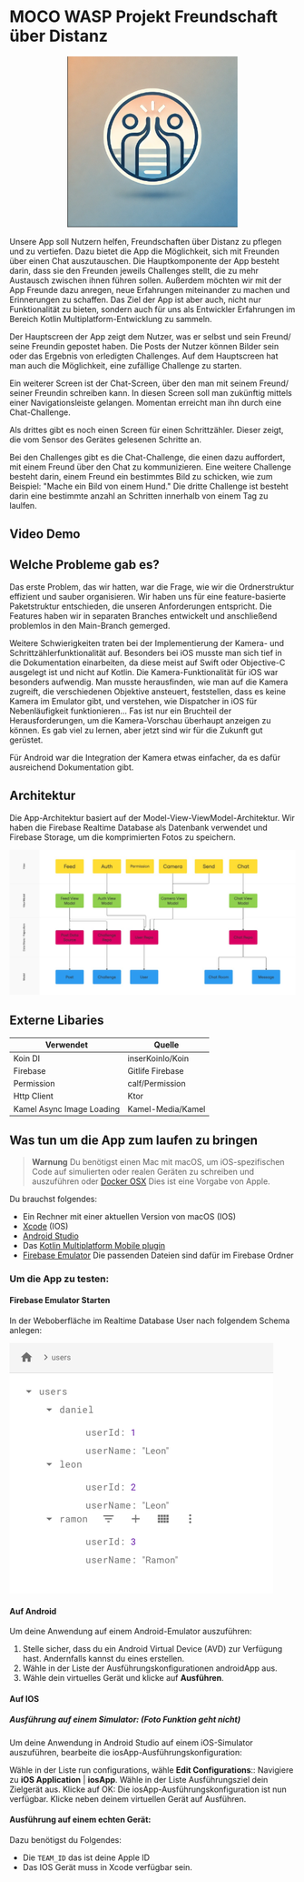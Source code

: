 # MOCO WASP Projekt Freundschaft über Distanz

<p align="center">
  <img src="https://github.com/DrProNoob/MOCO-Wasp/blob/main/gitAsstets/image.png" alt="Logo" width="300" />
</p>

Unsere App soll Nutzern helfen, Freundschaften über Distanz zu pflegen und zu vertiefen. Dazu bietet die App die Möglichkeit, sich mit Freunden über einen Chat auszutauschen. Die Hauptkomponente der App besteht darin, dass sie den Freunden jeweils Challenges stellt, die zu mehr Austausch zwischen ihnen führen sollen. Außerdem möchten wir mit der App Freunde dazu anregen, neue Erfahrungen miteinander zu machen und Erinnerungen zu schaffen. Das Ziel der App ist aber auch, nicht nur Funktionalität zu bieten, sondern auch für uns als Entwickler Erfahrungen im Bereich Kotlin Multiplatform-Entwicklung zu sammeln.

Der Hauptscreen der App zeigt dem Nutzer, was er selbst und sein Freund/ seine Freundin gepostet haben. Die Posts der Nutzer können Bilder sein oder das Ergebnis von erledigten Challenges. Auf dem Hauptscreen hat man auch die Möglichkeit, eine zufällige Challenge zu starten.

Ein weiterer Screen ist der Chat-Screen, über den man mit seinem Freund/ seiner Freundin schreiben kann. In diesen Screen soll man zukünftig mittels einer Navigationsleiste gelangen. Momentan erreicht man ihn durch eine Chat-Challenge.

Als drittes gibt es noch einen Screen für einen Schrittzähler. Dieser zeigt, die vom Sensor des Gerätes gelesenen Schritte an.

Bei den Challenges gibt es die Chat-Challenge, die einen dazu auffordert, mit einem Freund über den Chat zu kommunizieren. Eine weitere Challenge besteht darin, einem Freund ein bestimmtes Bild zu schicken, wie zum Beispiel: "Mache ein Bild von einem Hund." Die dritte Challenge ist besteht darin eine bestimmte anzahl an Schritten innerhalb von einem Tag zu laulfen.


## Video Demo

## Welche Probleme gab es?
Das erste Problem, das wir hatten, war die Frage, wie wir die Ordnerstruktur effizient und sauber organisieren. Wir haben uns für eine feature-basierte Paketstruktur entschieden, die unseren Anforderungen entspricht. Die Features haben wir in separaten Branches entwickelt und anschließend problemlos in den Main-Branch gemerged.

Weitere Schwierigkeiten traten bei der Implementierung der Kamera- und Schrittzählerfunktionalität auf. Besonders bei iOS musste man sich tief in die Dokumentation einarbeiten, da diese meist auf Swift oder Objective-C ausgelegt ist und nicht auf Kotlin. Die Kamera-Funktionalität für iOS war besonders aufwendig. Man musste herausfinden, wie man auf die Kamera zugreift, die verschiedenen Objektive ansteuert, feststellen, dass es keine Kamera im Emulator gibt, und verstehen, wie Dispatcher in iOS für Nebenläufigkeit funktionieren... Fas ist nur ein Bruchteil der Herausforderungen, um die Kamera-Vorschau überhaupt anzeigen zu können. Es gab viel zu lernen, aber jetzt sind wir für die Zukunft gut gerüstet.

Für Android war die Integration der Kamera etwas einfacher, da es dafür ausreichend Dokumentation gibt.


## Architektur
Die App-Architektur basiert auf der Model-View-ViewModel-Architektur. Wir haben die Firebase Realtime Database als Datenbank verwendet und Firebase Storage, um die komprimierten Fotos zu speichern.

![ArchitekturImage](https://github.com/DrProNoob/MOCO-Wasp/blob/main/gitAsstets/Architektur.jpg)


## Externe Libaries
|      Verwendet     |     Quelle   |
| ------------- | ------------- |
|  Koin DI  |    inserKoinIo/Koin   |
|  Firebase  | Gitlife Firebase |
|  Permission   | calf/Permission |
|  Http Client  | Ktor  |
|  Kamel Async Image Loading   | Kamel-Media/Kamel|

## Was tun um die App zum laufen zu bringen
> **Warnung**
> Du benötigst einen Mac mit macOS, um iOS-spezifischen Code auf simulierten oder realen Geräten zu schreiben und auszuführen oder [Docker OSX](https://github.com/sickcodes/Docker-OSX)
> Dies ist eine Vorgabe von Apple.

Du brauchst folgendes:

* Ein Rechner mit einer aktuellen Version von macOS (IOS)
* [Xcode](https://apps.apple.com/us/app/xcode/id497799835) (IOS)
* [Android Studio](https://developer.android.com/studio)
* Das [Kotlin Multiplatform Mobile plugin](https://plugins.jetbrains.com/plugin/14936-kotlin-multiplatform-mobile)
* [Firebase Emulator](https://firebase.google.com/docs/emulator-suite) Die passenden Dateien sind dafür im Firebase Ordner

### Um die App zu testen:
#### Firebase Emulator Starten
In der Weboberfläche im Realtime Database User nach folgendem Schema anlegen:

![UserSchema](https://github.com/DrProNoob/MOCO-Wasp/blob/main/gitAsstets/userSchema.png)

#### Auf Android
Um deine Anwendung auf einem Android-Emulator auszuführen:

1. Stelle sicher, dass du ein Android Virtual Device (AVD) zur Verfügung hast. Andernfalls kannst du eines erstellen.
2. Wähle in der Liste der Ausführungskonfigurationen androidApp aus.
3. Wähle dein virtuelles Gerät und klicke auf **Ausführen**.

#### Auf IOS
##### Ausführung auf einem Simulator: (Foto Funktion geht nicht)
Um deine Anwendung in Android Studio auf einem iOS-Simulator auszuführen, bearbeite die iosApp-Ausführungskonfiguration:

Wähle in der Liste run configurations, wähle **Edit Configurations**::
Navigiere zu **iOS Application** | **iosApp**.
Wähle in der Liste Ausführungsziel dein Zielgerät aus. Klicke auf OK:
Die iosApp-Ausführungskonfiguration ist nun verfügbar. Klicke neben deinem virtuellen Gerät auf Ausführen.

#### Ausführung auf einem echten Gerät:
Dazu benötigst du Folgendes:

* Die `TEAM_ID` das ist deine Apple ID
* Das IOS Gerät muss in Xcode verfügbar sein.



